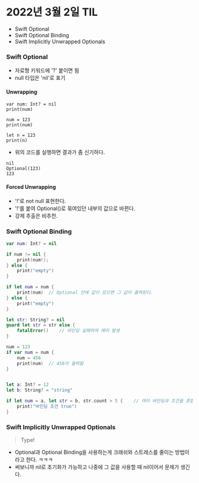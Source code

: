 # 2022년 3월 2일 TIL

- Swift Optional
- Swift Optional Binding
- Swift Implicitly Unwrapped Optionals

### Swift Optional
- 자료형 키워드에 '?' 붙이면 됨
- null 타입은 'nil'로 표기

#### Unwrapping

```swfit
var num: Int? = nil
print(num)

num = 123
print(num)

let n = 123
print(n)
```

- 위의 코드를 실행하면 결과가 좀 신기하다.

```shell
nil
Optional(123)
123
```

#### Forced Unwrapping
- '!'로 not null 표현한다.
- '!'를 붙여 Optional()로 묶여있던 내부의 값으로 바뀐다.
- 강제 추출은 비추천.

### Swift Optional Binding

```swift
var num: Int? = nil

if num != nil {
    print(num!);
} else {
    print("empty")
}

if let num = num {
    print(num)  // Optional 안에 값이 있으면 그 값이 출력된다.
} else {
    print("empty")
}

let str: String? = nil
guard let str = str else {
    fatalError()    // 바인딩 실패하여 에러 발생
}

num = 123
if var num = num {
    num = 456
    print(num)  // 456이 출력됨
}


let a: Int? = 12
let b: String? = "string"

if let num = a, let str = b, str.count > 5 {    // 여러 바인딩과 조건을 혼합해 사용 가능하다.
    print("바인딩 조건 true")
}
```

### Swift Implicitly Unwrapped Optionals

> Type!

- Optional과 Optional Binding을 사용하는게 크래쉬와 스트레스를 줄이는 방법이라고 한다. ㅋㅋㅋ
- 써보니까 nil로 초기화가 가능하고 나중에 그 값을 사용할 때 nil이어서 문제가 생긴다.
